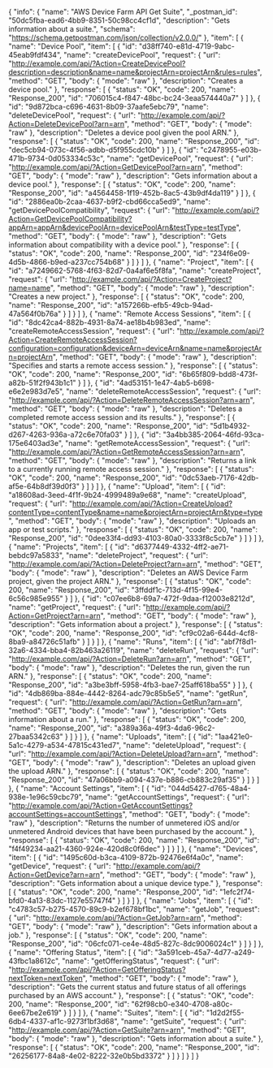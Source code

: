 {
  "info": {
    "name": "AWS Device Farm API Get Suite",
    "_postman_id": "50dc5fba-ead6-4bb9-8351-50c98cc4cf1d",
    "description": "Gets information about a suite.",
    "schema": "https://schema.getpostman.com/json/collection/v2.0.0/"
  },
  "item": [
    {
      "name": "Device Pool",
      "item": [
        {
          "id": "d38ff740-e81d-4719-9abc-45eab9fdf434",
          "name": "createDevicePool",
          "request": {
            "url": "http://example.com/api/?Action=CreateDevicePool?description=description&name=name&projectArn=projectArn&rules=rules",
            "method": "GET",
            "body": {
              "mode": "raw"
            },
            "description": "Creates a device pool."
          },
          "response": [
            {
              "status": "OK",
              "code": 200,
              "name": "Response_200",
              "id": "706015c4-f847-48bc-bc24-3eaa574440a7"
            }
          ]
        },
        {
          "id": "9d872bca-c696-4631-8b09-37aafe5ebc79",
          "name": "deleteDevicePool",
          "request": {
            "url": "http://example.com/api/?Action=DeleteDevicePool?arn=arn",
            "method": "GET",
            "body": {
              "mode": "raw"
            },
            "description": "Deletes a device pool given the pool ARN."
          },
          "response": [
            {
              "status": "OK",
              "code": 200,
              "name": "Response_200",
              "id": "dec5cb94-073c-4f56-adbb-d5f955cdc10b"
            }
          ]
        },
        {
          "id": "c2478955-e03b-471b-9734-0d053334c53c",
          "name": "getDevicePool",
          "request": {
            "url": "http://example.com/api/?Action=GetDevicePool?arn=arn",
            "method": "GET",
            "body": {
              "mode": "raw"
            },
            "description": "Gets information about a device pool."
          },
          "response": [
            {
              "status": "OK",
              "code": 200,
              "name": "Response_200",
              "id": "a4564458-1f19-452b-8ac5-43b9df4da119"
            }
          ]
        },
        {
          "id": "2886ea0b-2caa-4637-b9f2-cbd66cca5ed9",
          "name": "getDevicePoolCompatibility",
          "request": {
            "url": "http://example.com/api/?Action=GetDevicePoolCompatibility?appArn=appArn&devicePoolArn=devicePoolArn&testType=testType",
            "method": "GET",
            "body": {
              "mode": "raw"
            },
            "description": "Gets information about compatibility with a device pool."
          },
          "response": [
            {
              "status": "OK",
              "code": 200,
              "name": "Response_200",
              "id": "234f6e09-4d5b-4866-b9ed-a237cc754b68"
            }
          ]
        }
      ]
    },
    {
      "name": "Project",
      "item": [
        {
          "id": "a7249662-5768-4f63-82d7-0a4af6e5f8fa",
          "name": "createProject",
          "request": {
            "url": "http://example.com/api/?Action=CreateProject?name=name",
            "method": "GET",
            "body": {
              "mode": "raw"
            },
            "description": "Creates a new project."
          },
          "response": [
            {
              "status": "OK",
              "code": 200,
              "name": "Response_200",
              "id": "a157266b-efb5-49cb-94ad-47a564f0b76a"
            }
          ]
        }
      ]
    },
    {
      "name": "Remote Access Sessions",
      "item": [
        {
          "id": "8dc42ca4-882b-4931-8a74-ae18b4b983ed",
          "name": "createRemoteAccessSession",
          "request": {
            "url": "http://example.com/api/?Action=CreateRemoteAccessSession?configuration=configuration&deviceArn=deviceArn&name=name&projectArn=projectArn",
            "method": "GET",
            "body": {
              "mode": "raw"
            },
            "description": "Specifies and starts a remote access session."
          },
          "response": [
            {
              "status": "OK",
              "code": 200,
              "name": "Response_200",
              "id": "6b65f809-bdd8-473f-a82b-51f2f943b1c1"
            }
          ]
        },
        {
          "id": "4ad53151-1e47-4ab5-b698-e6e2e983d7e5",
          "name": "deleteRemoteAccessSession",
          "request": {
            "url": "http://example.com/api/?Action=DeleteRemoteAccessSession?arn=arn",
            "method": "GET",
            "body": {
              "mode": "raw"
            },
            "description": "Deletes a completed remote access session and its results."
          },
          "response": [
            {
              "status": "OK",
              "code": 200,
              "name": "Response_200",
              "id": "5d1b4932-d267-4263-936a-a72c6e70fa03"
            }
          ]
        },
        {
          "id": "3a4bb385-2064-46fd-93ca-175e6403ad3e",
          "name": "getRemoteAccessSession",
          "request": {
            "url": "http://example.com/api/?Action=GetRemoteAccessSession?arn=arn",
            "method": "GET",
            "body": {
              "mode": "raw"
            },
            "description": "Returns a link to a currently running remote access session."
          },
          "response": [
            {
              "status": "OK",
              "code": 200,
              "name": "Response_200",
              "id": "0dc53aeb-7176-42db-af5e-64b8df39d0f3"
            }
          ]
        }
      ]
    },
    {
      "name": "Upload",
      "item": [
        {
          "id": "a18608ad-3eed-4f1f-9b24-4999489a9e68",
          "name": "createUpload",
          "request": {
            "url": "http://example.com/api/?Action=CreateUpload?contentType=contentType&name=name&projectArn=projectArn&type=type",
            "method": "GET",
            "body": {
              "mode": "raw"
            },
            "description": "Uploads an app or test scripts."
          },
          "response": [
            {
              "status": "OK",
              "code": 200,
              "name": "Response_200",
              "id": "0dee33f4-dd93-4103-80a0-3333f8c5cb7e"
            }
          ]
        }
      ]
    },
    {
      "name": "Projects",
      "item": [
        {
          "id": "d6377449-4332-4ff2-ae71-bebdc97a5833",
          "name": "deleteProject",
          "request": {
            "url": "http://example.com/api/?Action=DeleteProject?arn=arn",
            "method": "GET",
            "body": {
              "mode": "raw"
            },
            "description": "Deletes an AWS Device Farm project, given the project ARN."
          },
          "response": [
            {
              "status": "OK",
              "code": 200,
              "name": "Response_200",
              "id": "3ffddf1c-713d-4f15-99e4-6c56c985e955"
            }
          ]
        },
        {
          "id": "c07ee6b8-69a7-472f-9daa-f12003e8212d",
          "name": "getProject",
          "request": {
            "url": "http://example.com/api/?Action=GetProject?arn=arn",
            "method": "GET",
            "body": {
              "mode": "raw"
            },
            "description": "Gets information about a project."
          },
          "response": [
            {
              "status": "OK",
              "code": 200,
              "name": "Response_200",
              "id": "cf9c02a6-644d-4cf8-8ba9-a84726c51afb"
            }
          ]
        }
      ]
    },
    {
      "name": "Runs",
      "item": [
        {
          "id": "abf7f8d1-32a6-4334-bba4-82b463a26119",
          "name": "deleteRun",
          "request": {
            "url": "http://example.com/api/?Action=DeleteRun?arn=arn",
            "method": "GET",
            "body": {
              "mode": "raw"
            },
            "description": "Deletes the run, given the run ARN."
          },
          "response": [
            {
              "status": "OK",
              "code": 200,
              "name": "Response_200",
              "id": "a3be3bff-5958-4fb3-bae7-25aff618ba55"
            }
          ]
        },
        {
          "id": "4db869ba-884e-4442-8264-adc79c85b5e5",
          "name": "getRun",
          "request": {
            "url": "http://example.com/api/?Action=GetRun?arn=arn",
            "method": "GET",
            "body": {
              "mode": "raw"
            },
            "description": "Gets information about a run."
          },
          "response": [
            {
              "status": "OK",
              "code": 200,
              "name": "Response_200",
              "id": "a389a36a-49f3-4da6-96c2-27baa5342c63"
            }
          ]
        }
      ]
    },
    {
      "name": "Uploads",
      "item": [
        {
          "id": "1aa421e0-5a1c-4279-a534-47815c431ed7",
          "name": "deleteUpload",
          "request": {
            "url": "http://example.com/api/?Action=DeleteUpload?arn=arn",
            "method": "GET",
            "body": {
              "mode": "raw"
            },
            "description": "Deletes an upload given the upload ARN."
          },
          "response": [
            {
              "status": "OK",
              "code": 200,
              "name": "Response_200",
              "id": "47a06bb9-a094-437e-b886-cb883c29af35"
            }
          ]
        }
      ]
    },
    {
      "name": "Account Settings",
      "item": [
        {
          "id": "044d5427-d765-48a4-938e-1e96c59cbc79",
          "name": "getAccountSettings",
          "request": {
            "url": "http://example.com/api/?Action=GetAccountSettings?accountSettings=accountSettings",
            "method": "GET",
            "body": {
              "mode": "raw"
            },
            "description": "Returns the number of unmetered iOS and/or unmetered Android devices that have been purchased by the account."
          },
          "response": [
            {
              "status": "OK",
              "code": 200,
              "name": "Response_200",
              "id": "f4f49234-aa21-4360-924e-420d8c0f6dec"
            }
          ]
        }
      ]
    },
    {
      "name": "Devices",
      "item": [
        {
          "id": "1495c60d-b3ca-4109-872b-92476e6f4a0c",
          "name": "getDevice",
          "request": {
            "url": "http://example.com/api/?Action=GetDevice?arn=arn",
            "method": "GET",
            "body": {
              "mode": "raw"
            },
            "description": "Gets information about a unique device type."
          },
          "response": [
            {
              "status": "OK",
              "code": 200,
              "name": "Response_200",
              "id": "1efc2f74-bfd0-4a13-83dc-1127e55747f4"
            }
          ]
        }
      ]
    },
    {
      "name": "Jobs",
      "item": [
        {
          "id": "c4783c57-b275-4570-89c9-b2ef678bf1bc",
          "name": "getJob",
          "request": {
            "url": "http://example.com/api/?Action=GetJob?arn=arn",
            "method": "GET",
            "body": {
              "mode": "raw"
            },
            "description": "Gets information about a job."
          },
          "response": [
            {
              "status": "OK",
              "code": 200,
              "name": "Response_200",
              "id": "06cfc071-ce4e-48d5-827c-8dc9006024c1"
            }
          ]
        }
      ]
    },
    {
      "name": "Offering Status",
      "item": [
        {
          "id": "3a591ceb-45a7-4d77-a249-43fbc1a8612c",
          "name": "getOfferingStatus",
          "request": {
            "url": "http://example.com/api/?Action=GetOfferingStatus?nextToken=nextToken",
            "method": "GET",
            "body": {
              "mode": "raw"
            },
            "description": "Gets the current status and future status of all offerings purchased by an AWS account."
          },
          "response": [
            {
              "status": "OK",
              "code": 200,
              "name": "Response_200",
              "id": "62f98cb0-e340-4708-a80c-6ee67be2e619"
            }
          ]
        }
      ]
    },
    {
      "name": "Suites",
      "item": [
        {
          "id": "1d2d2f55-6db4-4337-af1c-9273f1bf3d68",
          "name": "getSuite",
          "request": {
            "url": "http://example.com/api/?Action=GetSuite?arn=arn",
            "method": "GET",
            "body": {
              "mode": "raw"
            },
            "description": "Gets information about a suite."
          },
          "response": [
            {
              "status": "OK",
              "code": 200,
              "name": "Response_200",
              "id": "26256177-84a8-4e02-8222-32e0b5bd3372"
            }
          ]
        }
      ]
    }
  ]
}